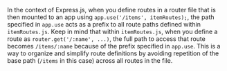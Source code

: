 In the context of Express.js, when you define routes in a router file that is then mounted to an app using `app.use('/items', itemRoutes);`, the path specified in `app.use` acts as a prefix to all route paths defined within `itemRoutes.js`.  Keep in mind that within `itemRoutes.js`, when you define a route as `router.get('/:name', ...)`, the full path to access that route becomes `/items/:name` because of the prefix specified in `app.use`. This is a way to organize and simplify route definitions by avoiding repetition of the base path (`/items` in this case) across all routes in the file.